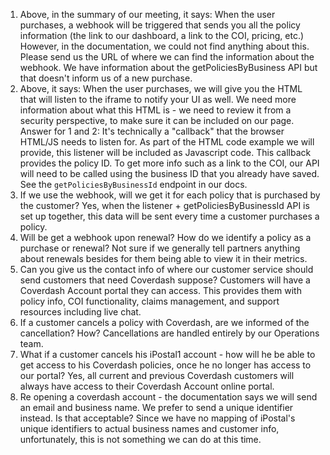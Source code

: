 1. Above, in the summary of our meeting, it says: When the user purchases, a webhook will be triggered that sends you all the policy information (the link to our dashboard, a link to the COI, pricing, etc.)
However, in the documentation, we could not find anything about this. Please send us the URL of where we can find the information about the webhook.
We have information about the getPoliciesByBusiness API but that doesn't inform us of a new purchase.
2. Above, it says: When the user purchases, we will give you the HTML that will listen to the iframe to notify your UI as well.
We need more information about what this HTML is - we need to review it from a security perspective, to make sure it can be included on our page.
Answer for 1 and 2:
It's technically a "callback" that the browser HTML/JS needs to listen for. As part of the HTML code example we will provide, this listener will be included as Javascript code. This callback provides the policy ID. To get more info such as a link to the COI, our API will need to be called using the business ID that you already have saved. See the `getPoliciesByBusinessId` endpoint in our docs.
3. If we use the webhook, will we get it for each policy that is purchased by the customer?
Yes, when the listener + getPoliciesByBusinessId API is set up together, this data will be sent every time a customer purchases a policy.
4. Will be get a webhook upon renewal? How do we identify a policy as a purchase or renewal?
Not sure if we generally tell partners anything about renewals besides for them being able to view it in their metrics.
5. Can you give us the contact info of where our customer service should send customers that need Coverdash suppose?
Customers will have a Coverdash Account portal they can access.  This provides them with policy info, COI functionality, claims management, and support resources including live chat.
6. If a customer cancels a policy with Coverdash, are we informed of the cancellation? How?
Cancellations are handled entirely by our Operations team.
7. What if a customer cancels his iPostal1 account - how will he be able to get access to his Coverdash policies, once he no longer has access to our portal?
Yes, all current and previous Coverdash customers will always have access to their Coverdash Account online portal.
8. Re opening a coverdash account - the documentation says we will send an email and business name. We prefer to send a unique identifier instead. Is that acceptable?
Since we have no mapping of iPostal's unique identifiers to actual business names and customer info, unfortunately, this is not something we can do at this time.